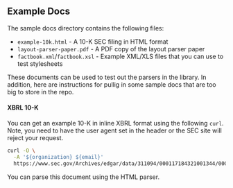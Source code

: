 ## Example Docs

The sample docs directory contains the following files:

- `example-10k.html` - A 10-K SEC filing in HTML format
- `layout-parser-paper.pdf` - A PDF copy of the layout parser paper
- `factbook.xml`/`factbook.xsl` - Example XML/XLS files that you can use to test stylesheets

These documents can be used to test out the parsers in the library. In addition, here are
instructions for pullig in some sample docs that are too big to store in the repo.

#### XBRL 10-K

You can get an example 10-K in inline XBRL format using the following `curl`. Note, you need
to have the user agent set in the header or the SEC site will reject your request.

```bash
curl -O \
  -A '${organization} ${email}'
  https://www.sec.gov/Archives/edgar/data/311094/000117184321001344/0001171843-21-001344.txt
```

You can parse this document using the HTML parser.
